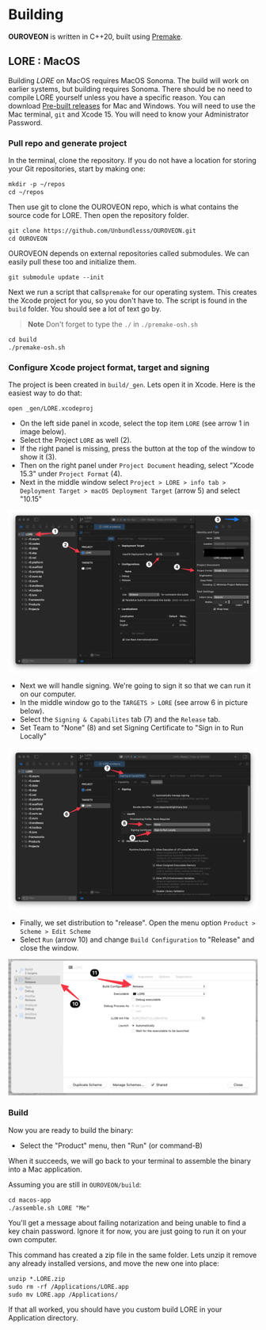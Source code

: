 # Building

**OUROVEON** is written in C++20, built using [Premake](premake.github.io). 

## LORE : MacOS

Building _LORE_ on MacOS requires MacOS Sonoma. The build will work on earlier systems, but building requires Sonoma. There should be no need to compile LORE yourself unless you have a specific  reason. You can download [Pre-built releases](https://github.com/Unbundlesss/OUROVEON/releases)  for Mac and Windows. You will need to use the Mac terminal, `git` and Xcode 15. You will need to know your Administrator Password.

### Pull repo and generate project

In the terminal, clone the repository. If you do not have a location for storing your Git repositories, start by making one:

```shell
mkdir -p ~/repos
cd ~/repos
```

Then use git to clone the OUROVEON repo, which is what contains the source code for LORE. Then open the repository folder.

```shell
git clone https://github.com/Unbundlesss/OUROVEON.git
cd OUROVEON
```

OUROVEON depends on external repositories called submodules. We can easily pull these too and initialize them. 

```shell
git submodule update --init
```

Next we run a script that calls`premake` for our operating system. This creates the Xcode project for you, so you don't have to. The script is found in the `build` folder. You should see a lot of text go by.

> **Note**
> Don't forget to type the `./` in `./premake-osh.sh`

```shell
cd build
./premake-osh.sh
```

### Configure Xcode project format, target and signing

 The project is been created in `build/_gen`. Lets open it in Xcode. Here is the easiest way to do that:
```shell
open _gen/LORE.xcodeproj
```
- On the left side panel in xcode, select the top item `LORE` (see arrow 1 in image below). 
- Select the Project `LORE` as well (2). 
- If the right panel is missing, press the button at the top of the window to show it (3). 
- Then on the right panel under `Project Document` heading, select "Xcode 15.3" under `Project Format` (4). 
- Next in the middle window select `Project > LORE > info tab > Deployment Target > macOS Deployment Target` (arrow 5) and select "10.15"

![](/doc/build/xcode-step1.png)

- Next we will handle signing. We're going to sign it so that we can run it on our computer.
- In the middle window go to the `TARGETS > LORE` (see arrow 6 in picture below).
- Select the `Signing & Capabilites` tab (7) and the `Release` tab.
- Set Team to "None" (8) and set Signing Certificate to "Sign in to Run Locally"

![](/doc/build/xcode-step2.png)

- Finally, we set distribution to "release".  Open the menu option `Product > Scheme > Edit Scheme`
- Select `Run` (arrow 10) and change `Build Configuration` to "Release" and close the window.


![](/doc/build/xcode-step3.png)

### Build

Now you are ready to build the binary:

- Select the "Product" menu, then "Run" (or command-B)

When it succeeds, we will go back to your terminal to assemble the binary into a Mac application. 

Assuming you are still in `OUROVEON/build`:

```shell
cd macos-app
./assemble.sh LORE "Me"
```

You'll get a message about failing notarization and being unable to find a key chain password.  Ignore it for now, you are just going to run it on your own computer. 

This command has created a zip file in the same folder. Lets unzip it remove any already installed versions, and move the new one into place:

```
unzip *.LORE.zip
sudo rm -rf /Applications/LORE.app
sudo mv LORE.app /Applications/
```

If that all worked, you should have you custom build LORE in your Application directory.
